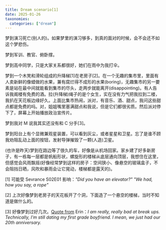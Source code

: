 ```yaml
---
title: Dream scenario[1]
date: 2025-01-26
taxonomies:
  categories: ["dream"]
---
```


梦到演习死亡(别人的)。如果梦里的演习够多，到真的面对的时候，会不会还不如这个梦悲伤。

梦到军训、教官、俯卧撑。

梦到高中同学，只是大家关系都很好，她们在雨中为我打伞。

梦到一个木凳和滑轮组成的升降梯[1]在老房子[2]。在一个无趣的集市里，里面有人卖新鲜的像蜡做的水果，兼有腐烂得不成形的水果(boring)，无趣集市的另一要素是站在最中间就能看到集市的尽头，走两步就能离开(disappointing)。有人告诉我阁楼有免费的酒。拉(升降梯)绳子的是个女生，实在没有力气把我拉到二楼，我扒在天花板边缘好久。上面比集市热闹，派对，有音乐、酒、甜点，我问这些甜点都是免费的吗。对，姐姐嘴里塞满甜点和我说，但是它们都很劣质。然后派对停下了，屏幕上开始播放政治宣传片。

梦到我对 M 说我其实还没有和 C 分手[3]。

梦到阳台上有个显微兼观星装置，可以看到灰尘，或者星星和卫星。忘了是谁不顾我劝阻乱动上面的按钮，发射导弹摧毁了一颗(人造)卫星。

(也许是昨天)梦到在路边等了很久的车，好像是从机场回家。家乡建了好多新房子，有一栋每一层都是帆船形状，螺旋形的楼梯从底层通向顶层，我想住在这里，但感觉会风雨飘摇(好像经常梦到这样的房子：空间狭小、像悬空的玻璃盒子，不会阻挡日晒，风吹和暴雨会让它晃动，楼梯都是露天的)。

[1] 可能受 Sevrance S02E01 影响：*"Did you have an elevator?" "We had, how you say, a rope"*

[2] 上次好像梦到老房子的天花板开了个洞，下面造了一个悬空的楼梯，当时不知道是做什么的。

[3] 好像梦到过好几次。[Quote from](https://tvquot.es/the-office/quote/6kzgecx/) Erin：*I am really, really bad at break ups. Technically, I'm still dating my first grade boyfriend. I mean, we just had our 20th anniversary.*
